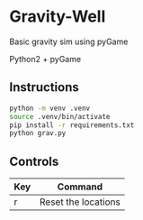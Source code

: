 # Gravity-Well

Basic gravity sim using pyGame

Python2 + pyGame

## Instructions

```bash
python -m venv .venv
source .venv/bin/activate
pip install -r requirements.txt
python grav.py
```

## Controls
|Key|Command|
|---|:-----:|
|r| Reset the locations|

